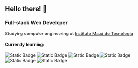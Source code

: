 ## Hello there! 👋

### Full-stack Web Developer

Studying computer engineering at [Instituto Mauá de Tecnologia](https://maua.br)

#### Currently learning:
![Static Badge](https://img.shields.io/badge/React%20Native-20232a?style=for-the-badge&logo=react) ![Static Badge](https://img.shields.io/badge/Pandas-130654?style=for-the-badge&logo=pandas) ![Static Badge](https://img.shields.io/badge/TypeScript-3178c6?style=for-the-badge&logo=TypeScript&logoColor=white) ![Static Badge](https://img.shields.io/badge/Django-0C4B33?style=for-the-badge&logo=django&logoColor=white) ![Static Badge](https://img.shields.io/badge/Vue.js-eeeeee?style=for-the-badge&logo=Vue.js) ![Static Badge](https://img.shields.io/badge/Rust-eeeeee?style=for-the-badge&logo=Rust&logoColor=black) 




